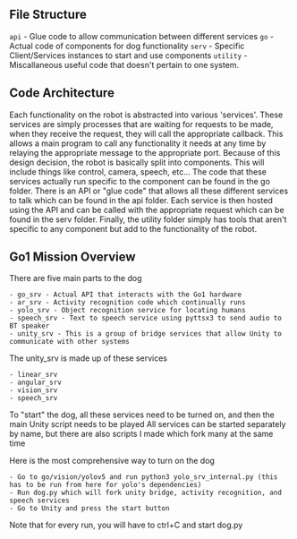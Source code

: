 ## File Structure

`api` - Glue code to allow communication between different services
`go` - Actual code of components for dog functionality
`serv` - Specific Client/Services instances to start and use components
`utility` - Miscallaneous useful code that doesn't pertain to one system.

## Code Architecture
Each functionality on the robot is abstracted into various 'services'. These services are simply processes that are waiting for requests to be made, when they receive the request, they will call the appropriate callback. This allows a main program to call any functionality it needs at any time by relaying the appropriate message to the appropriate port. Because of this design decision, the robot is basically split into components. This will include things like control, camera, speech, etc... The code that these services actually run specific to the component can be found in the go folder. There is an API or "glue code" that allows all these different services to talk which can be found in the api folder. Each service is then hosted using the API and can be called with the appropriate request which can be found in the serv folder. Finally, the utility folder simply has tools that aren't specific to any component but add to the functionality of the robot. 

## Go1 Mission Overview
There are five main parts to the dog

    - go_srv - Actual API that interacts with the Go1 hardware
    - ar_srv - Activity recognition code which continually runs
    - yolo_srv - Object recognition service for locating humans
    - speech_srv - Text to speech service using pyttsx3 to send audio to BT speaker
    - unity_srv - This is a group of bridge services that allow Unity to communicate with other systems

The unity_srv is made up of these services

    - linear_srv
    - angular_srv
    - vision_srv
    - speech_srv

To "start" the dog, all these services need to be turned on, and then the main Unity script needs to be played
All services can be started separately by name, but there are also scripts I made which fork many at the same time

Here is the most comprehensive way to turn on the dog 

    - Go to go/vision/yolov5 and run python3 yolo_srv_internal.py (this has to be run from here for yolo's dependencies)
    - Run dog.py which will fork unity bridge, activity recognition, and speech services
    - Go to Unity and press the start button

Note that for every run, you will have to ctrl+C and start dog.py